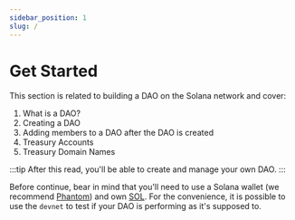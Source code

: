 ```yaml
---
sidebar_position: 1
slug: /
---
```


# Get Started

This section is related to building a DAO on the Solana network and cover:

1. What is a DAO?
2. Creating a DAO
3. Adding members to a DAO after the DAO is created
4. Treasury Accounts
5. Treasury Domain Names

:::tip
After this read, you'll be able to create and manage your own DAO.
:::

Before continue, bear in mind that you'll need to use a Solana wallet (we recommend [Phantom](https://phantom.app/)) and own [SOL](https://coinmarketcap.com/currencies/solana/). For the convenience, it is possible to use the `devnet` to test if your DAO is performing as it's supposed to.
